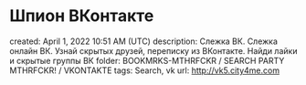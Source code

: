 # Шпион ВКонтакте

created: April 1, 2022 10:51 AM (UTC)
description: Слежка ВК. Слежка онлайн ВК. Узнай скрытых друзей, переписку из ВКонтакте. Найди лайки и скрытые группы ВК
folder: BOOKMRKS-MTHRFCKR / SEARCH PARTY MTHRFCKR! / VKONTAKTE
tags: Search, vk
url: http://vk5.city4me.com